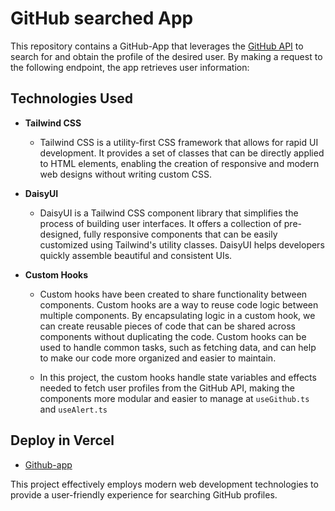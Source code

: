 # GitHub searched App

This repository contains a GitHub-App that leverages the [GitHub API](https://api.github.com) to search for and obtain the profile of the desired user. By making a request to the following endpoint, the app retrieves user information:


## Technologies Used

- **Tailwind CSS**
  - Tailwind CSS is a utility-first CSS framework that allows for rapid UI development. It provides a set of classes that can be directly applied to HTML elements, enabling the creation of responsive and modern web designs without writing custom CSS.

- **DaisyUI**
  - DaisyUI is a Tailwind CSS component library that simplifies the process of building user interfaces. It offers a collection of pre-designed, fully responsive components that can be easily customized using Tailwind's utility classes. DaisyUI helps developers quickly assemble beautiful and consistent UIs.

- **Custom Hooks**
  - Custom hooks have been created to share functionality between components. Custom hooks are a way to reuse code logic between multiple components. By encapsulating logic in a custom hook, we can create reusable pieces of code that can be shared across components without duplicating the code. Custom hooks can be used to handle common tasks, such as fetching data, and can help to make our code more organized and easier to maintain.

  - In this project, the custom hooks handle state variables and effects needed to fetch user profiles from the GitHub API, making the components more modular and easier to manage at `useGithub.ts` and `useAlert.ts`

## Deploy in Vercel
- [Github-app](https://github-app-wheat.vercel.app/)

This project effectively employs modern web development technologies to provide a user-friendly experience for searching GitHub profiles.
